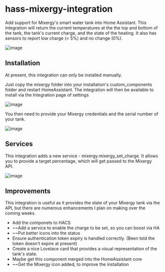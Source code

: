 # hass-mixergy-integration
Add support for Mixergy's smart water tank into Home Assistant. This integration will return the current temperatures at the the top and bottom of the tank, the tank's current charge, and the state of the heating. It also has sensors to report low charge (< 5%) and no change (0%).

![image](https://user-images.githubusercontent.com/302741/130429951-3d47f5c1-39e7-40c7-a160-006615383735.png)

## Installation

At present, this integration can only be installed manually.

Just copy the mixergy folder into your installation's custom_components folder and restart HomeAssistant. The integration will then be available to install via the Integration page of settings

![image](https://user-images.githubusercontent.com/302741/130430354-cbe935cc-fa55-4cec-bcb2-333409e7ebdd.png)

You then need to provide your Mixergy credentials and the serial number of your tank. 

![image](https://user-images.githubusercontent.com/302741/130430401-7499d0f8-872c-4062-a743-49d5fd686fcd.png)

## Services

This integration adds a new service - mixergy.mixergy_set_charge. It allows you to provide a target percentage, which will get passed to the Mixergy API.

![image](https://user-images.githubusercontent.com/302741/134326151-7e1583fe-f3b7-482f-82ab-016f2f662cb6.png)

## Improvements

This integration is useful as it provides the state of your Mixergy tank via the API, but there are numerous enhancements I plan on making over the coming weeks.

* Add the componets to HACS
* ~~Add a service to enable the charge to be set, so you can boost via HA
* ~~Put better icons into the status
* Ensure authentication token expiry is handled correctly. (Been told the token doesn't expire at present)
* Create a nice Lovelace card that provides a visual representation of the tank's state.
* Maybe get this component merged into the HomeAssistant core
* ~~Get the Mixergy icon added, to improve the installation


